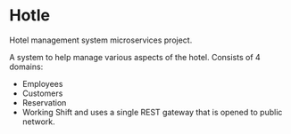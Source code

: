 # Hotle
Hotel management system microservices project.

A system to help manage various aspects of the hotel. 
Consists of 4 domains:
- Employees
- Customers
- Reservation
- Working Shift 
and uses a single REST gateway that is opened to public network.